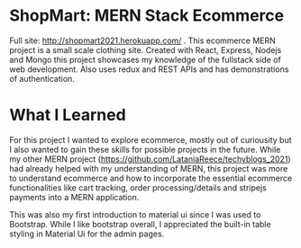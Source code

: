 # ShopMart: MERN Stack Ecommerce
Full site: http://shopmart2021.herokuapp.com/ .
    This ecommerce MERN project is a small scale clothing site.
                  Created with React, Express, Nodejs and Mongo this project
                  showcases my knowledge of the fullstack side of web
                  development.
                  Also uses redux and REST APIs and has demonstrations of
                  authentication.
                  
# What I Learned 
For this project I wanted to explore ecommerce, mostly out of curiousity but I also wanted to gain these skills for possible projects in the future. While my other MERN project (https://github.com/LataniaReece/techyblogs_2021) had already helped with my understanding of MERN, this project was more to understand ecommerce and how to incorporate the essential ecommerce functionalities like cart tracking, order processing/details and stripejs payments into a MERN application. 

This was also my first introduction to material ui since I was used to Bootstrap. While I like bootstrap overall, I appreciated the built-in table styling in Material Ui for the admin pages. 
